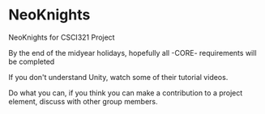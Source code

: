 NeoKnights
==========

NeoKnights for CSCI321 Project

By the end of the midyear holidays, hopefully all -CORE- requirements will be completed

If you don't understand Unity, watch some of their tutorial videos.

Do what you can, if you think you can make a contribution to a project element, discuss with other 
group members.
